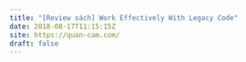 ```yaml
---
title: "[Review sách] Work Effectively With Legacy Code"
date: 2018-08-17T11:15:15Z
site: https://quan-cam.com/
draft: false
---
```

